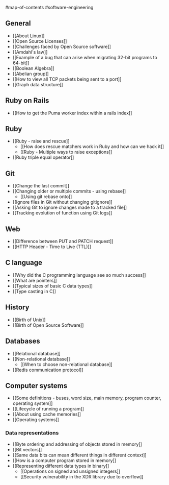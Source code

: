 #map-of-contents #software-engineering 

## General
- [[About Linux]]
- [[Open Source Licenses]]
- [[Challenges faced by Open Source software]]
- [[Amdahl's law]]
- [[Example of a bug that can arise when migrating 32-bit programs to 64-bit]]
- [[Boolean Algebra]]
- [[Abelian group]]
- [[How to view all TCP packets being sent to a port]]
- [[Graph data structure]]

## Ruby on Rails
- [[How to get the Puma worker index within a rails index]]

## Ruby
- [[Ruby - raise and rescue]]
	- [[How does rescue matchers work in Ruby and how can we hack it]]
	- [[Ruby - Multiple ways to raise exceptions]]
 - [[Ruby triple equal operator]]

## Git
- [[Change the last commit]]
- [[Changing older or multiple commits - using rebase]]
	- [[Using git rebase onto]]
- [[Ignore files in Git without changing gitignore]]
- [[Asking Git to ignore changes made to a tracked file]]
- [[Tracking evolution of function using Git logs]]

## Web
- [[Difference between PUT and PATCH request]]
- [[HTTP Header - Time to Live (TTL)]]

## C language
- [[Why did the C programming language see so much success]]
- [[What are pointers]]
- [[Typical sizes of basic C data types]]
- [[Type casting in C]]

## History
- [[Birth of Unix]]
- [[Birth of Open Source Software]]

## Databases
- [[Relational database]]
- [[Non-relational database]]
	- [[When to choose non-relational database]]
- [[Redis communication protocol]]

## Computer systems
- [[Some definitions - buses, word size, main memory, program counter, operating system]]
- [[Lifecycle of running a program]]
- [[About using cache memories]]
- [[Operating systems]]

### Data representations
- [[Byte ordering and addressing of objects stored in memory]]
- [[Bit vectors]]
- [[Same data bits can mean different things in different context]]
- [[How is a computer program stored in memory]]
- [[Representing different data types in binary]]
	- [[Operations on signed and unsigned integers]]
	- [[Security vulnerability in the XDR library due to overflow]]